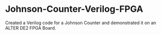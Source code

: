 # Johnson-Counter-Verilog-FPGA
Created a Verilog code for a Johnson Counter and demonstrated it on an ALTER DE2 FPGA Board.
